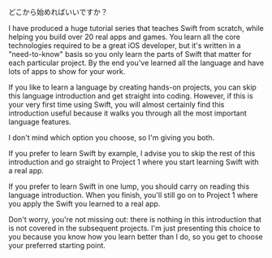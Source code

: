 どこから始めればいいですか？

I have produced a huge tutorial series that teaches Swift from scratch, while helping you build over 20 real apps and games. You learn all the core technologies required to be a great iOS developer, but it's written in a "need-to-know" basis so you only learn the parts of Swift that matter for each particular project. By the end you've learned all the language and have lots of apps to show for your work.

If you like to learn a language by creating hands-on projects, you can skip this language introduction and get straight into coding. However, if this is your very first time using Swift, you will almost certainly find this introduction useful because it walks you through all the most important language features.

I don't mind which option you choose, so I'm giving you both.

If you prefer to learn Swift by example, I advise you to skip the rest of this introduction and go straight to Project 1 where you start learning Swift with a real app.

If you prefer to learn Swift in one lump, you should carry on reading this language introduction. When you finish, you'll still go on to Project 1 where you apply the Swift you learned to a real app.

Don't worry, you're not missing out: there is nothing in this introduction that is not covered in the subsequent projects. I'm just presenting this choice to you because you know how you learn better than I do, so you get to choose your preferred starting point.
